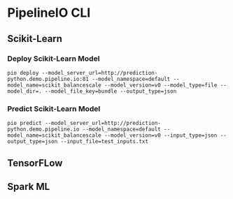 # PipelineIO CLI
## Scikit-Learn
### Deploy Scikit-Learn Model
```
pio deploy --model_server_url=http://prediction-python.demo.pipeline.io:81 --model_namespace=default --model_name=scikit_balancescale --model_version=v0 --model_type=file --model_dir=. --model_file_key=bundle --output_type=json
```
### Predict Scikit-Learn Model
```
pio predict --model_server_url=http://prediction-python.demo.pipeline.io --model_namespace=default --model_name=scikit_balancescale --model_version=v0 --input_type=json --output_type=json --input_file=test_inputs.txt
```

## TensorFLow

## Spark ML
